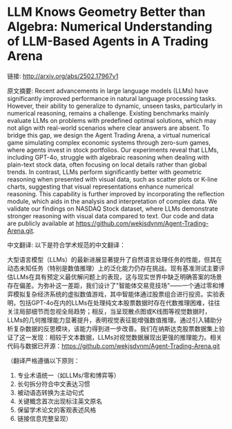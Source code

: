 # LLM Knows Geometry Better than Algebra: Numerical Understanding of LLM-Based Agents in A Trading Arena

链接: http://arxiv.org/abs/2502.17967v1

原文摘要:
Recent advancements in large language models (LLMs) have significantly
improved performance in natural language processing tasks. However, their
ability to generalize to dynamic, unseen tasks, particularly in numerical
reasoning, remains a challenge. Existing benchmarks mainly evaluate LLMs on
problems with predefined optimal solutions, which may not align with real-world
scenarios where clear answers are absent. To bridge this gap, we design the
Agent Trading Arena, a virtual numerical game simulating complex economic
systems through zero-sum games, where agents invest in stock portfolios. Our
experiments reveal that LLMs, including GPT-4o, struggle with algebraic
reasoning when dealing with plain-text stock data, often focusing on local
details rather than global trends. In contrast, LLMs perform significantly
better with geometric reasoning when presented with visual data, such as
scatter plots or K-line charts, suggesting that visual representations enhance
numerical reasoning. This capability is further improved by incorporating the
reflection module, which aids in the analysis and interpretation of complex
data. We validate our findings on NASDAQ Stock dataset, where LLMs demonstrate
stronger reasoning with visual data compared to text. Our code and data are
publicly available at https://github.com/wekjsdvnm/Agent-Trading-Arena.git.

中文翻译:
以下是符合学术规范的中文翻译：

大型语言模型（LLMs）的最新进展显著提升了自然语言处理任务的性能，但其在动态未知任务（特别是数值推理）上的泛化能力仍存在挑战。现有基准测试主要评估LLMs在具有预定义最优解问题上的表现，这与现实世界中缺乏明确答案的场景存在偏差。为弥补这一差距，我们设计了"智能体交易竞技场"——一个通过零和博弈模拟复杂经济系统的虚拟数值游戏，其中智能体通过股票组合进行投资。实验表明，包括GPT-4o在内的LLMs在处理纯文本股票数据时存在代数推理困难，往往关注局部细节而忽视全局趋势；相反，当呈现散点图或K线图等视觉数据时，LLMs的几何推理能力显著提升，表明视觉表征能增强数值推理。通过引入辅助分析复杂数据的反思模块，该能力得到进一步改善。我们在纳斯达克股票数据集上验证了这一发现：相较于文本数据，LLMs对视觉数据展现出更强的推理能力。相关代码与数据已开源：https://github.com/wekjsdvnm/Agent-Trading-Arena.git

（翻译严格遵循以下原则：
1. 专业术语统一（如LLMs/零和博弈等）
2. 长句拆分符合中文表达习惯
3. 被动语态转换为主动句式
4. 关键概念首次出现标注英文原名
5. 保留学术论文的客观表述风格
6. 链接信息完整呈现）

